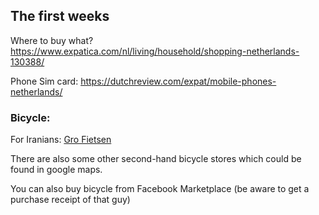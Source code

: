 ## The first weeks

Where to buy what? https://www.expatica.com/nl/living/household/shopping-netherlands-130388/

Phone Sim card: https://dutchreview.com/expat/mobile-phones-netherlands/

### Bicycle: 

For Iranians: [Gro Fietsen](https://maps.app.goo.gl/8bQVdTKod2d8Bqcd8)

There are also some other second-hand bicycle stores which could be found in google maps. 

You can also buy bicycle from Facebook Marketplace (be aware to get a purchase receipt of that guy)
